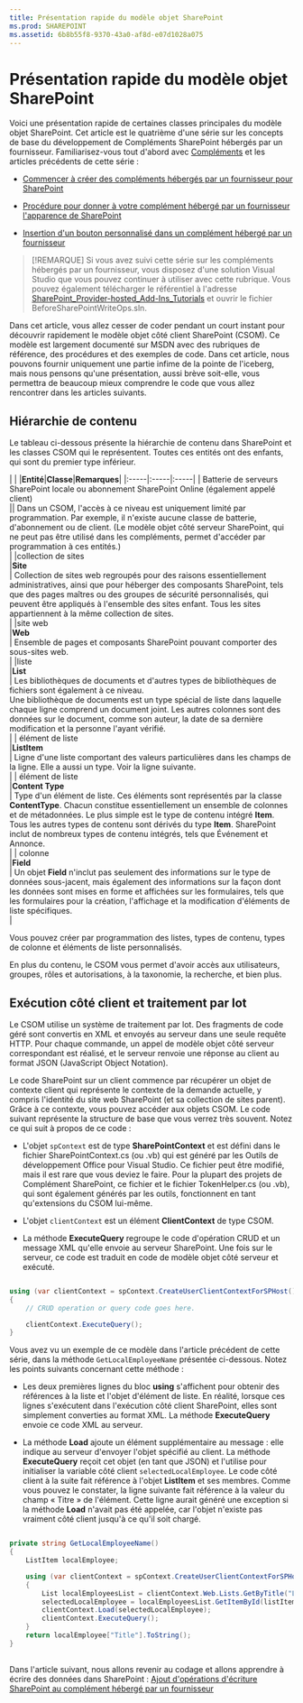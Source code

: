 ```yaml
---
title: Présentation rapide du modèle objet SharePoint
ms.prod: SHAREPOINT
ms.assetid: 6b8b55f8-9370-43a0-af8d-e07d1028a075
---
```



# Présentation rapide du modèle objet SharePoint
 Voici une présentation rapide de certaines classes principales du modèle objet SharePoint.
 Cet article est le quatrième d'une série sur les concepts de base du développement de Compléments SharePoint hébergés par un fournisseur. Familiarisez-vous tout d'abord avec [Compléments](sharepoint-add-ins.md) et les articles précédents de cette série :
  
    
    


-  [Commencer à créer des compléments hébergés par un fournisseur pour SharePoint](get-started-creating-provider-hosted-sharepoint-add-ins.md)
    
  
-  [ Procédure pour donner à votre complément hébergé par un fournisseur l'apparence de SharePoint](give-your-provider-hosted-add-in-the-sharepoint-look-and-feel.md)
    
  
-  [ Insertion d'un bouton personnalisé dans un complément hébergé par un fournisseur](include-a-custom-button-in-the-provider-hosted-add-in.md)
    
  

> [!REMARQUE]
>  Si vous avez suivi cette série sur les compléments hébergés par un fournisseur, vous disposez d'une solution Visual Studio que vous pouvez continuer à utiliser avec cette rubrique. Vous pouvez également télécharger le référentiel à l'adresse [SharePoint_Provider-hosted_Add-Ins_Tutorials](https://github.com/OfficeDev/SharePoint_Provider-hosted_Add-ins_Tutorials) et ouvrir le fichier BeforeSharePointWriteOps.sln.
  
    
    

 Dans cet article, vous allez cesser de coder pendant un court instant pour découvrir rapidement le modèle objet côté client SharePoint (CSOM). Ce modèle est largement documenté sur MSDN avec des rubriques de référence, des procédures et des exemples de code. Dans cet article, nous pouvons fournir uniquement une partie infime de la pointe de l'iceberg, mais nous pensons qu'une présentation, aussi brève soit-elle, vous permettra de beaucoup mieux comprendre le code que vous allez rencontrer dans les articles suivants.
## Hiérarchie de contenu

 Le tableau ci-dessous présente la hiérarchie de contenu dans SharePoint et les classes CSOM qui le représentent. Toutes ces entités ont des enfants, qui sont du premier type inférieur.
  
    
    

|
|
|**Entité**|**Classe**|**Remarques**|
|:-----|:-----|:-----|
| Batterie de serveurs SharePoint locale ou abonnement SharePoint Online (également appelé client) <br/> || Dans un CSOM, l'accès à ce niveau est uniquement limité par programmation. Par exemple, il n'existe aucune classe de batterie, d'abonnement ou de client. (Le modèle objet côté serveur SharePoint, qui ne peut pas être utilisé dans les compléments, permet d'accéder par programmation à ces entités.) <br/> |
|collection de sites  <br/> |**Site** <br/> | Collection de sites web regroupés pour des raisons essentiellement administratives, ainsi que pour héberger des composants SharePoint, tels que des pages maîtres ou des groupes de sécurité personnalisés, qui peuvent être appliqués à l'ensemble des sites enfant. Tous les sites appartiennent à la même collection de sites. <br/> |
|site web  <br/> |**Web** <br/> | Ensemble de pages et composants SharePoint pouvant comporter des sous-sites web. <br/> |
|liste  <br/> |**List** <br/> | Les bibliothèques de documents et d'autres types de bibliothèques de fichiers sont également à ce niveau. <br/>  Une bibliothèque de documents est un type spécial de liste dans laquelle chaque ligne comprend un document joint. Les autres colonnes sont des données sur le document, comme son auteur, la date de sa dernière modification et la personne l'ayant vérifié. <br/> |
| élément de liste <br/> |**ListItem** <br/> | Ligne d'une liste comportant des valeurs particulières dans les champs de la ligne. Elle a aussi un type. Voir la ligne suivante. <br/> |
| élément de liste <br/> |**Content Type** <br/> | Type d'un élément de liste. Ces éléments sont représentés par la classe **ContentType**. Chacun constitue essentiellement un ensemble de colonnes et de métadonnées. Le plus simple est le type de contenu intégré **Item**. Tous les autres types de contenu sont dérivés du type **Item**. SharePoint inclut de nombreux types de contenu intégrés, tels que Événement et Annonce.  <br/> |
| colonne <br/> |**Field** <br/> | Un objet **Field** n'inclut pas seulement des informations sur le type de données sous-jacent, mais également des informations sur la façon dont les données sont mises en forme et affichées sur les formulaires, tels que les formulaires pour la création, l'affichage et la modification d'éléments de liste spécifiques. <br/> |
   

  
    
    
 Vous pouvez créer par programmation des listes, types de contenu, types de colonne et éléments de liste personnalisés.
  
    
    
 En plus du contenu, le CSOM vous permet d'avoir accès aux utilisateurs, groupes, rôles et autorisations, à la taxonomie, la recherche, et bien plus.
  
    
    

## Exécution côté client et traitement par lot
<a name="CSOMBatching"> </a>

 Le CSOM utilise un système de traitement par lot. Des fragments de code géré sont convertis en XML et envoyés au serveur dans une seule requête HTTP. Pour chaque commande, un appel de modèle objet côté serveur correspondant est réalisé, et le serveur renvoie une réponse au client au format JSON (JavaScript Object Notation).
  
    
    
 Le code SharePoint sur un client commence par récupérer un objet de contexte client qui représente le contexte de la demande actuelle, y compris l'identité du site web SharePoint (et sa collection de sites parent). Grâce à ce contexte, vous pouvez accéder aux objets CSOM. Le code suivant représente la structure de base que vous verrez très souvent. Notez ce qui suit à propos de ce code :
  
    
    

-  L'objet `spContext` est de type **SharePointContext** et est défini dans le fichier SharePointContext.cs (ou .vb) qui est généré par les Outils de développement Office pour Visual Studio. Ce fichier peut être modifié, mais il est rare que vous deviez le faire. Pour la plupart des projets de Complément SharePoint, ce fichier et le fichier TokenHelper.cs (ou .vb), qui sont également générés par les outils, fonctionnent en tant qu'extensions du CSOM lui-même.
    
  
-  L'objet `clientContext` est un élément **ClientContext** de type CSOM.
    
  
-  La méthode **ExecuteQuery** regroupe le code d'opération CRUD et un message XML qu'elle envoie au serveur SharePoint. Une fois sur le serveur, ce code est traduit en code de modèle objet côté serveur et exécuté.
    
  



```cs

using (var clientContext = spContext.CreateUserClientContextForSPHost())
{
    // CRUD operation or query code goes here.

    clientContext.ExecuteQuery();
}
```

 Vous avez vu un exemple de ce modèle dans l'article précédent de cette série, dans la méthode `GetLocalEmployeeName` présentée ci-dessous. Notez les points suivants concernant cette méthode :
  
    
    

-  Les deux premières lignes du bloc **using** s'affichent pour obtenir des références à la liste et l'objet d'élément de liste. En réalité, lorsque ces lignes s'exécutent dans l'exécution côté client SharePoint, elles sont simplement converties au format XML. La méthode **ExecuteQuery** envoie ce code XML au serveur.
    
  
-  La méthode **Load** ajoute un élément supplémentaire au message : elle indique au serveur d'envoyer l'objet spécifié au client. La méthode **ExecuteQuery** reçoit cet objet (en tant que JSON) et l'utilise pour initialiser la variable côté client `selectedLocalEmployee`. Le code côté client à la suite fait référence à l'objet **ListItem** et ses membres. Comme vous pouvez le constater, la ligne suivante fait référence à la valeur du champ « Titre » de l'élément. Cette ligne aurait généré une exception si la méthode **Load** n'avait pas été appelée, car l'objet n'existe pas vraiment côté client jusqu'à ce qu'il soit chargé.
    
  



```cs

private string GetLocalEmployeeName()
{
    ListItem localEmployee;

    using (var clientContext = spContext.CreateUserClientContextForSPHost())
    {
        List localEmployeesList = clientContext.Web.Lists.GetByTitle("Local Employees");
        selectedLocalEmployee = localEmployeesList.GetItemById(listItemID);
        clientContext.Load(selectedLocalEmployee);
        clientContext.ExecuteQuery();
    }
    return localEmployee["Title"].ToString();
}
```


## 
<a name="Nextsteps"> </a>

 Dans l'article suivant, nous allons revenir au codage et allons apprendre à écrire des données dans SharePoint : [ Ajout d'opérations d'écriture SharePoint au complément hébergé par un fournisseur](add-sharepoint-write-operations-to-the-provider-hosted-add-in.md)
  
    
    

